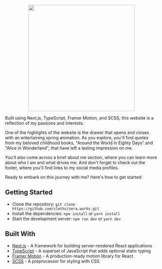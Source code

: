 <p align="center">
  <img src="https://github.com/sleths/sera.works/blob/main/assets/illustrations/nav.svg" width="350">
</p>

Built using Next.js, TypeScript, Framer Motion, and SCSS, this website is a reflection of my passions and interests.

One of the highlights of the website is the drawer that opens and closes with an entertaining spring animation. As you explore, you'll find quotes from my beloved childhood books, "Around the World in Eighty Days" and "Alice in Wonderland", that have left a lasting impression on me.

You'll also come across a brief about me section, where you can learn more about who I am and what drives me. And don't forget to check out the footer, where you'll find links to my social media profiles.

Ready to embark on this journey with me? Here's how to get started:

## Getting Started
- Clone the repository: `git clone https://github.com/sleths/sera.works.git`
- Install the dependencies: `npm install` or `yarn install`
- Start the development server: `npm run dev` or `yarn dev`

## Built With
- [Next.js](https://nextjs.org/) - A framework for building server-rendered React applications
- [TypeScript](https://www.typescriptlang.org/) - A superset of JavaScript that adds optional static typing
- [Framer Motion](https://www.framer.com/) - A production-ready motion library for React
- [SCSS](https://sass-lang.com/) - A preprocessor for styling with CSS
